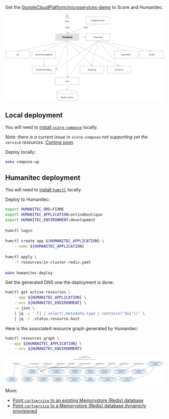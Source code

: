 Get the [GoogleCloudPlatform/microservices-demo](https://github.com/GoogleCloudPlatform/microservices-demo) to Score and Humanitec.

![](https://github.com/GoogleCloudPlatform/microservices-demo/raw/main/docs/img/architecture-diagram.png)

## Local deployment

You will need to [install `score-compose`](https://docs.score.dev/docs/score-implementation/score-compose/) locally.

_Note: there is a current issue in `score-compose` not supporting yet the `service` resources. [Coming soon](https://github.com/score-spec/score-compose/issues/118)._

Deploy locally:
```bash
make compose-up
```

## Humanitec deployment

You will need to [install `humctl`](https://developer.humanitec.com/platform-orchestrator/cli/) locally.

Deploy to Humanitec:
```bash
export HUMANITEC_ORG=FIXME
export HUMANITEC_APPLICATION=onlineboutique
export HUMANITEC_ENVIRONMENT=development

humctl login

humctl create app ${HUMANITEC_APPLICATION} \
    --name ${HUMANITEC_APPLICATION}

humctl apply \
    -f resources/in-cluster-redis.yaml

make humanitec-deploy
```

Get the generated DNS one the deployment is done:
```bash
humctl get active-resources \
	--app ${HUMANITEC_APPLICATION} \
	--env ${HUMANITEC_ENVIRONMENT} \
	-o json \
	| jq -c '.[] | select(.metadata.type | contains("dns"))' \
	| jq -r .status.resource.host
```

Here is the associated resource graph generated by Humanitec:
```bash
humctl resources graph \
  --app ${HUMANITEC_APPLICATION} \
	--env ${HUMANITEC_ENVIRONMENT}
```

![](docs/resources-graph.png)

More:
- [Point `cartservice` to an existing Memorystore (Redis) database](docs/static-memorystore.md)
- [Point `cartservice` to a Memorystore (Redis) database dynamicly provisioned](docs/dynamic-memorystore.md)